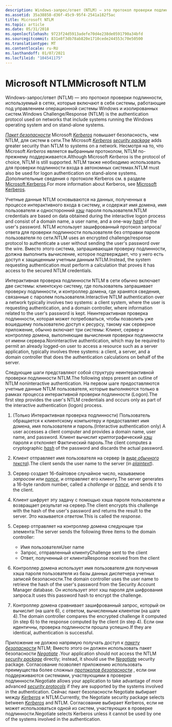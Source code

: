 ```yaml
---
description: Windows-запрос/ответ (NTLM) — это протокол проверки подлинности, используемый в сетях, которые включают в себя системы, работающие под управлением операционной системы Windows и изолированных систем.
ms.assetid: 35a38858-d36f-45c9-95f4-2541a182f5ac
title: Microsoft NTLM
ms.topic: article
ms.date: 05/31/2018
ms.openlocfilehash: 9723f24d5913adefe70d4e238de0591790a34bfd
ms.sourcegitcommit: 831e8f3db78ab820e1710cede244553c70e50500
ms.translationtype: MT
ms.contentlocale: ru-RU
ms.lasthandoff: 01/07/2021
ms.locfileid: "104541175"
---
```

# <a name="microsoft-ntlm"></a><span data-ttu-id="c53ba-103">Microsoft NTLM</span><span class="sxs-lookup"><span data-stu-id="c53ba-103">Microsoft NTLM</span></span>

<span data-ttu-id="c53ba-104">Windows-запрос/ответ (NTLM) — это протокол проверки подлинности, используемый в сетях, которые включают в себя системы, работающие под управлением операционной системы Windows и изолированных систем.</span><span class="sxs-lookup"><span data-stu-id="c53ba-104">Windows Challenge/Response (NTLM) is the authentication protocol used on networks that include systems running the Windows operating system and on stand-alone systems.</span></span>

<span data-ttu-id="c53ba-105">[*Пакет безопасности*](../secgloss/s-gly.md) Microsoft [*Kerberos*](../secgloss/k-gly.md) повышает безопасность, чем NTLM, для систем в сети.</span><span class="sxs-lookup"><span data-stu-id="c53ba-105">The Microsoft [*Kerberos*](../secgloss/k-gly.md) [*security package*](../secgloss/s-gly.md) adds greater security than NTLM to systems on a network.</span></span> <span data-ttu-id="c53ba-106">Несмотря на то, что Microsoft *Kerberos* является выбранным протоколом, NTLM по-прежнему поддерживается.</span><span class="sxs-lookup"><span data-stu-id="c53ba-106">Although Microsoft *Kerberos* is the protocol of choice, NTLM is still supported.</span></span> <span data-ttu-id="c53ba-107">NTLM также необходимо использовать для проверки подлинности входа в автономных системах.</span><span class="sxs-lookup"><span data-stu-id="c53ba-107">NTLM must also be used for logon authentication on stand-alone systems.</span></span> <span data-ttu-id="c53ba-108">Дополнительные сведения о протоколе Kerberos см. в разделе [Microsoft Kerberos](microsoft-kerberos.md).</span><span class="sxs-lookup"><span data-stu-id="c53ba-108">For more information about Kerberos, see [Microsoft Kerberos](microsoft-kerberos.md).</span></span>

<span data-ttu-id="c53ba-109">Учетные данные NTLM основываются на данных, полученных в процессе интерактивного входа в систему, и содержат имя домена, имя пользователя и односторонний [*хэш*](../secgloss/h-gly.md) пароля пользователя.</span><span class="sxs-lookup"><span data-stu-id="c53ba-109">NTLM credentials are based on data obtained during the interactive logon process and consist of a domain name, a user name, and a one-way [*hash*](../secgloss/h-gly.md) of the user's password.</span></span> <span data-ttu-id="c53ba-110">NTLM использует зашифрованный протокол запроса/ответа для проверки подлинности пользователя без отправки пароля пользователя по сети.</span><span class="sxs-lookup"><span data-stu-id="c53ba-110">NTLM uses an encrypted challenge/response protocol to authenticate a user without sending the user's password over the wire.</span></span> <span data-ttu-id="c53ba-111">Вместо этого система, запрашивающая проверку подлинности, должна выполнить вычисление, которое подтверждает, что у него есть доступ к защищенным учетным данным NTLM.</span><span class="sxs-lookup"><span data-stu-id="c53ba-111">Instead, the system requesting authentication must perform a calculation that proves it has access to the secured NTLM credentials.</span></span>

<span data-ttu-id="c53ba-112">Интерактивная проверка подлинности NTLM в сети обычно включает две системы: клиентскую систему, где пользователь запрашивает проверку подлинности, и контроллер домена, где хранятся сведения, связанные с паролем пользователя.</span><span class="sxs-lookup"><span data-stu-id="c53ba-112">Interactive NTLM authentication over a network typically involves two systems: a client system, where the user is requesting authentication, and a domain controller, where information related to the user's password is kept.</span></span> <span data-ttu-id="c53ba-113">Неинтерактивная проверка подлинности, которая может потребоваться, чтобы позволить уже вошедшему пользователю доступ к ресурсу, такому как серверное приложение, обычно включает три системы: Клиент, сервер и контроллер домена, выполняющие вычисления проверки подлинности от имени сервера.</span><span class="sxs-lookup"><span data-stu-id="c53ba-113">Noninteractive authentication, which may be required to permit an already logged-on user to access a resource such as a server application, typically involves three systems: a client, a server, and a domain controller that does the authentication calculations on behalf of the server.</span></span>

<span data-ttu-id="c53ba-114">Следующие шаги представляют собой структуру неинтерактивной проверки подлинности NTLM.</span><span class="sxs-lookup"><span data-stu-id="c53ba-114">The following steps present an outline of NTLM noninteractive authentication.</span></span> <span data-ttu-id="c53ba-115">На первом шаге предоставляются учетные данные NTLM пользователя, которые выполняются только в рамках процесса интерактивной проверки подлинности (Logon).</span><span class="sxs-lookup"><span data-stu-id="c53ba-115">The first step provides the user's NTLM credentials and occurs only as part of the interactive authentication (logon) process.</span></span>

1.  <span data-ttu-id="c53ba-116">(Только Интерактивная проверка подлинности) Пользователь обращается к клиентскому компьютеру и предоставляет имя домена, имя пользователя и пароль.</span><span class="sxs-lookup"><span data-stu-id="c53ba-116">(Interactive authentication only) A user accesses a client computer and provides a domain name, user name, and password.</span></span> <span data-ttu-id="c53ba-117">Клиент вычислит криптографический [*хэш*](../secgloss/h-gly.md) пароля и отклоняет Фактический пароль.</span><span class="sxs-lookup"><span data-stu-id="c53ba-117">The client computes a cryptographic [*hash*](../secgloss/h-gly.md) of the password and discards the actual password.</span></span>
2.  <span data-ttu-id="c53ba-118">Клиент отправляет имя пользователя на сервер (в [*виде обычного текста*](../secgloss/p-gly.md)).</span><span class="sxs-lookup"><span data-stu-id="c53ba-118">The client sends the user name to the server (in [*plaintext*](../secgloss/p-gly.md)).</span></span>
3.  <span data-ttu-id="c53ba-119">Сервер создает 16-байтовое случайное число, называемое *запросом* или [*nonce*](../secgloss/n-gly.md), и отправляет его клиенту.</span><span class="sxs-lookup"><span data-stu-id="c53ba-119">The server generates a 16-byte random number, called a *challenge* or [*nonce*](../secgloss/n-gly.md), and sends it to the client.</span></span>
4.  <span data-ttu-id="c53ba-120">Клиент шифрует эту задачу с помощью хэша пароля пользователя и возвращает результат на сервер.</span><span class="sxs-lookup"><span data-stu-id="c53ba-120">The client encrypts this challenge with the hash of the user's password and returns the result to the server.</span></span> <span data-ttu-id="c53ba-121">Это называется *ответом*.</span><span class="sxs-lookup"><span data-stu-id="c53ba-121">This is called the *response*.</span></span>
5.  <span data-ttu-id="c53ba-122">Сервер отправляет на контроллер домена следующие три элемента:</span><span class="sxs-lookup"><span data-stu-id="c53ba-122">The server sends the following three items to the domain controller:</span></span>

    -   <span data-ttu-id="c53ba-123">Имя пользователя</span><span class="sxs-lookup"><span data-stu-id="c53ba-123">User name</span></span>
    -   <span data-ttu-id="c53ba-124">Запрос, отправленный клиенту</span><span class="sxs-lookup"><span data-stu-id="c53ba-124">Challenge sent to the client</span></span>
    -   <span data-ttu-id="c53ba-125">Ответ, полученный от клиента</span><span class="sxs-lookup"><span data-stu-id="c53ba-125">Response received from the client</span></span>

6.  <span data-ttu-id="c53ba-126">Контроллер домена использует имя пользователя для получения хэша пароля пользователя из базы данных диспетчера учетных записей безопасности.</span><span class="sxs-lookup"><span data-stu-id="c53ba-126">The domain controller uses the user name to retrieve the hash of the user's password from the Security Account Manager database.</span></span> <span data-ttu-id="c53ba-127">Он использует этот хэш пароля для шифрования запроса.</span><span class="sxs-lookup"><span data-stu-id="c53ba-127">It uses this password hash to encrypt the challenge.</span></span>
7.  <span data-ttu-id="c53ba-128">Контроллер домена сравнивает зашифрованный запрос, который он вычислит (на шаге 6), с ответом, вычисленным клиентом (на шаге 4).</span><span class="sxs-lookup"><span data-stu-id="c53ba-128">The domain controller compares the encrypted challenge it computed (in step 6) to the response computed by the client (in step 4).</span></span> <span data-ttu-id="c53ba-129">Если они идентичны, проверка подлинности прошла успешно.</span><span class="sxs-lookup"><span data-stu-id="c53ba-129">If they are identical, authentication is successful.</span></span>

<span data-ttu-id="c53ba-130">Приложение не должно напрямую получать доступ к [*пакету безопасности*](../secgloss/s-gly.md) NTLM; Вместо этого он должен использовать пакет безопасности [*Negotiate*](../secgloss/n-gly.md) .</span><span class="sxs-lookup"><span data-stu-id="c53ba-130">Your application should not access the NTLM [*security package*](../secgloss/s-gly.md) directly; instead, it should use the [*Negotiate*](../secgloss/n-gly.md) security package.</span></span> <span data-ttu-id="c53ba-131">Согласование позволяет приложению использовать преимущества более сложных [*протоколов безопасности*](../secgloss/s-gly.md) , если они поддерживаются системами, участвующими в проверке подлинности.</span><span class="sxs-lookup"><span data-stu-id="c53ba-131">Negotiate allows your application to take advantage of more advanced [*security protocols*](../secgloss/s-gly.md) if they are supported by the systems involved in the authentication.</span></span> <span data-ttu-id="c53ba-132">Сейчас пакет безопасности Negotiate выбирает между [*Kerberos*](../secgloss/k-gly.md) и NTLM.</span><span class="sxs-lookup"><span data-stu-id="c53ba-132">Currently, the Negotiate security package selects between [*Kerberos*](../secgloss/k-gly.md) and NTLM.</span></span> <span data-ttu-id="c53ba-133">Согласование выбирает Kerberos, если не может использоваться одной из систем, участвующих в проверке подлинности.</span><span class="sxs-lookup"><span data-stu-id="c53ba-133">Negotiate selects Kerberos unless it cannot be used by one of the systems involved in the authentication.</span></span>

 

 
